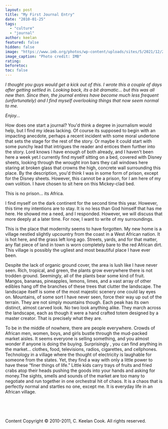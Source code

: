 ```yaml
---
layout: post
title: "My First Journal Entry"
date: "2010-01-25"
tags:
  - "culture"
  - "journal"
author: keelan
featured: false
hidden: false
image: "https://www.imb.org/photos/wp-content/uploads/sites/5/2021/12/20210801RWH0249-1024x683.jpg"
image_caption: "Photo credit: IMB"
rating: 
beforetoc: 
toc: false
---
```


_I thought you guys would get a kick out of this. I wrote this a couple of days after getting settled in. Looking back, its a bit dramatic... but this was all new then. Since then, the journal entires have become much less frequent (unfortunately) and I find myself overlooking things that now seem normal to me._

_Enjoy..._

How does one start a journal? You'd think a degree in journalism would help, but I find my ideas lacking. Of course its supposed to begin with an impacting anecdote, perhaps a recent incident with some moral undertone that sets the stage for the rest of the story. Or maybe it could start with some punchy lead that intrigues the reader and entices them further into the story. Lord knows I have enough of both already, and I haven't been here a week yet.I currently find myself sitting on a bed, covered with Disney sheets, looking through the wrought iron bars they call windows here staring at broken glass that crowns the high, concrete wall surrounding this place. By the description, you'd think I was in some form of prison, except for the Disney sheets. However, this cannot be a prison, for I am here of my own volition. I have chosen to sit here on this Mickey-clad bed.

This is no prison... its Africa.

I find myself on the dark continent for the second time this year. However, this time my intentions are to stay. It is no less than God himself that has me here. He showed me a need, and I responded. However, we will discuss that more deeply at a later time. For now, I want to write of my surroundings.

This is the place that modernity seems to have forgotten. My new home is a village nestled slightly upcountry from the coast in a West African nation. It is hot here, and the grass left long ago. Streets, yards, and for that matter, any flat piece of land in town is worn completely bare to the red African dirt. This village is possibly the ugliest and most beautiful place I have ever been.

Despite the lack of organic ground cover, the area is lush like I have never seen. Rich, tropical, and green, the plants grow everywhere there is not trodden ground. Seemingly, all of the plants bear some kind of fruit. Mangos, bananas, pineapples, lemons, limes, and a vast array of other edibles hang off the branches of these trees that clutter the landscape. The landscape itself is some of the most majestic scenery one could lay eyes on. Mountains, of some sort I have never seen, force their way up out of the terrain. They are not simply mountains though. Each peak has its own distinct, almost carved look. No two look anything alike. They march across the landscape, each as though it were a hand crafted totem designed by a master creator. That is precisely what they are.

To be in the middle of nowhere, there are people everywhere. Crowds of African men, women, boys, and girls bustle through the mud-packed market aisles. It seems everyone is selling something, and you almost wonder if anyone is doing the buying. Surprisingly , you can find anything in the market... clothes, food, televisions, radios, cigarettes, and cellphones. Technology in a village where the thought of electricity is laughable for someone from the states. Yet, they find a way with only a little power to have these “finer things of life.” Little kids carry trays of fruits and fried crabs atop their heads pushing the goods into your hands and asking for money.The sights, smells and sounds of the market are too many to negotiate and run together in one orchestral hit of chaos. It is a chaos that is perfectly normal and startles no one, except me. It is everyday life in an African village.

 

 

Content Copyright © 2010-2011, C. Keelan Cook. All rights reserved.
